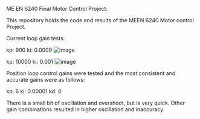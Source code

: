 ME EN 6240 Final Motor Control Project:

This repository holds the code and results of the MEEN 6240  Motor control Project.

Current loop gain tests:

kp: 900
ki: 0.0009
![image](https://github.com/user-attachments/assets/707c0e5f-183b-428a-86e3-81fd11ac4226)

kp: 10000
ki: 0.001
![image](https://github.com/user-attachments/assets/89590322-3746-4aa9-96eb-b7314dab0e65)

Position loop control gains were tested and the most consistent and accurate gains were as follows:

kp: 6
ki: 0.00001
kd: 0

There is a small bit of oscillation and overshoot, but is very quick. Other gain combinations resulted in higher oscillation and inaccuracy.

